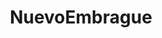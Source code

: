 ---
title: "NuevoEmbrague"
url: /lhospitalet-de-llobregat/nuevoembrague/
shop: reparación de automóviles
---